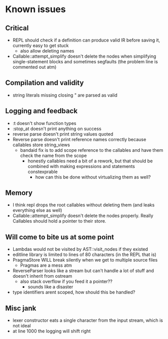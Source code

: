 # Known issues

## Critical

- REPL should check if a definition can produce valid IR before saving it, currently easy to get stuck
    - also allow deleting names
- Callable::attempt_simplify doesn't delete the nodes when simplifying single-statement blocks and sometimes segfaults (the problem line is commented out atm)

## Compilation and validity

- string literals missing closing \" are parsed as valid

## Logging and feedback

- :t doesn't show function types
- :stop_at doesn't print anything on success
- reverse parse doesn't print string values quoted
- Reverse parse doesn't print reference names correctly because callables store string_views
    - bandaid fix is to add scope reference to the callables and have them check the name from the scope
        - honestly callables need a bit of a rework, but that should be combined with making expressions and statements constexprable
            - how can this be done without virtualizing them as well?

## Memory

- I think repl drops the root callables without deleting them (and leaks everything else as well)
- Callable::attempt_simplify doesn't delete the nodes properly. Really Callables should hold a pointer to their store.

## Will come to bite us at some point

- Lambdas would not be visited by AST::visit_nodes if they existed
- editline library is limited to lines of 80 characters (in the REPL that is)
- PragmaStore WILL break silently when we get to multiple source files
    - Pragmas are a mess atm
- ReverseParser looks like a stream but can't handle a lot of stuff and doesn't inherit from ostream
    - also stack overflow if you feed it a pointer??
        - sounds like a disaster
- type identifiers arent scoped, how should this be handled?

## Misc jank

- lexer constructor eats a single character from the input stream, which is not ideal
- at line 1000 the logging will shift right